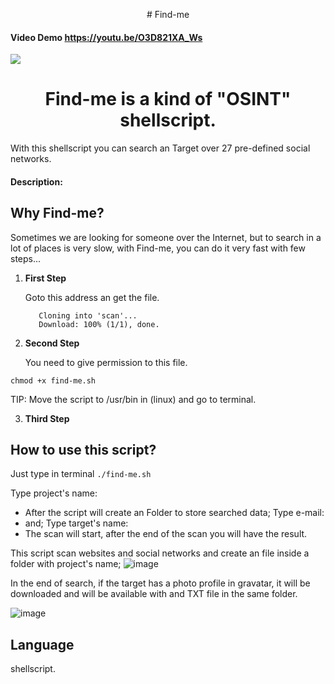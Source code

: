 <p align="center">
# Find-me

#### Video Demo https://youtu.be/O3D821XA_Ws

  <img src="image">
</p>

<h1 align="center">
  Find-me is a kind of "OSINT" shellscript.
</h1>
With this shellscript you can search an Target over 27 pre-defined social networks.

#### Description:

## Why Find-me?

Sometimes we are looking for someone over the Internet, but to search in a lot of places is very slow, with Find-me, you can do it very fast with few steps...

1.  **First Step**

    Goto this address an get the file.

     ```git clone https://github.com/gu3rios/Find-me.git
        Cloning into 'scan'...
        Download: 100% (1/1), done.
      ```

2.  **Second Step**

      You need to give permission to this file.
```
chmod +x find-me.sh
```
TIP: Move the script to /usr/bin in (linux) and go to terminal.

3.  **Third Step**

## How to use this script?
Just type in terminal  ```./find-me.sh ```

Type project's name:
- After the script will create an Folder to store searched data;
Type e-mail:
- and;
Type target's name:
- The scan will start, after the end of the scan you will have the result.

This script scan websites and social networks and create an file inside a folder  with project's name;
![image](link)

In the end of search, if the target has a photo profile in gravatar, it will be downloaded and will be available with and TXT file in the same folder.

![image](link)

## Language

shellscript.
